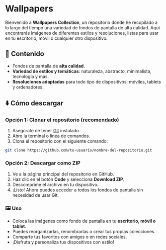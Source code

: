 # Wallpapers 

Bienvenido a **Wallpapers Collection**, un repositorio donde he recopilado a lo largo del tiempo una variedad de fondos de pantalla de alta calidad. Aquí encontrarás imágenes de diferentes estilos y resoluciones, listas para usar en tu escritorio, móvil o cualquier otro dispositivo.

## 🎨 Contenido

- Fondos de pantalla de **alta calidad**.
- **Variedad de estilos y temáticas**: naturaleza, abstracto, minimalista, tecnología y más.
- **Resoluciones adaptadas** para todo tipo de dispositivos: móviles, tablets y ordenadores.

## ⬇️ Cómo descargar

### Opción 1: Clonar el repositorio (recomendado)

1. Asegúrate de tener [Git](https://git-scm.com/) instalado.
2. Abre la terminal o línea de comandos.
3. Clona el repositorio con el siguiente comando:

```bash
git clone https://github.com/tu-usuario/nombre-del-repositorio.git
```

### Opción 2: Descargar como ZIP

1. Ve a la página principal del repositorio en GitHub.
2. Haz clic en el botón **Code** y selecciona **Download ZIP**.
3. Descomprime el archivo en tu dispositivo.
4. ¡Listo! Ahora puedes acceder a todos los fondos de pantalla sin necesidad de usar Git.

### 🖼️ Uso

- Coloca las imágenes como fondo de pantalla en tu **escritorio, móvil o tablet**.
- Puedes reorganizarlas, renombrarlas o crear tus propias colecciones.
- Comparte tus favoritos con amigos o en redes sociales.
- ¡Disfruta y personaliza tus dispositivos con estilo!

